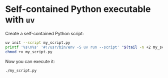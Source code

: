 # Self-contained Python executable with `uv`

Create a self-contained Python script:

```bash
uv init --script my_script.py
printf '%s\n%s' '#!/usr/bin/env -S uv run --script' "$(tail -n +2 my_script.py)" > my_script.py
chmod +x my_script.py
```

Now you can execute it:

```bash
./my_script.py
```

